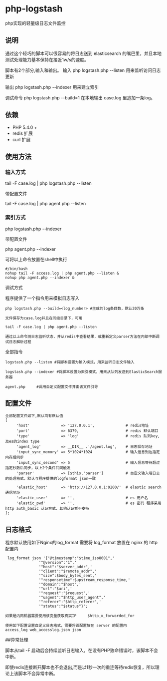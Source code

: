 # php-logstash
php实现的轻量级日志文件监控

说明
------

通过这个轻巧的脚本可以很容易的将日志送到 elasticsearch 的嘴巴里，并且本地测试处理能力基本保持在接近1w/s的速度。

脚本有2个部分,输入和输出。 
输入 php logstash.php --listen 用来监听访问日志更新

输出 php logstash.php --indexer 用来建立索引

调试命令 php logstash.php --build=1 在本地输出 case.log 里追加一条log。

## 依赖

* PHP 5.4.0 +
* redis 扩展
* curl 扩展

## 使用方法

### 输入方式

tail -F case.log | php logstash.php --listen

带配置文件

tail -F case.log | php agent.php --listen

### 索引方式

php logstash.php --indexer

带配置文件

php agent.php --indexer

可将以上命令放置在shell中执行

```
#/bin/bash
nohup tail -F access.log | php agent.php --listen &
nohup php agent.php --indexer &
```

调试方式

程序提供了一个指令用来模拟日志写入

```
php logstash.php --build=<log_number> #生成的log条目数，默认20万条

文件保存为case.log并且在同级目录下，可用 

tail -F case.log | php agent.php --listen

通过以上命令测日志监听状态，并从redis中查看结果，或重新定义parser方法在内部中断调试日志解析过程
```

全部指令

```
logstash.php --listen #将脚本设置为输入模式，用来监听日志文件输入

logstash.php --indexer #将脚本设置为索引模式，用来从队列发送到ElasticSearch服务器

agent.php     #调用自定义配置文件并由该文件引导
```



## 配置文件

```
全部配置文件如下,默认均有默认值
[
     'host'              => '127.0.0.1',              # redis地址
     'port'              => 6379,                     # redis 默认端口
     'type'              => 'log'                     # redis 队列key,及es的index type
     'agent_log'         => __DIR__ .'/agent.log',    # 日志保存地址
     'input_sync_memory' => 5*1024*1024               # 输入信息到达指定内存后同步
     'input_sync_second' => 5                         # 输入信息等待超过指定秒数后同步，以上2个条件共同触发
     'parser'            => [$this,'parser']          # 自定义输入端日志的处理格式，默认与程序提供的logformat json一致

     'elastic_host'      => 'http://127.0.0.1:9200/'  # elastic search通信地址
     'elastic_user'      => '',                       # es 用户名             
     'elastic_pwd'       => '',                       # es 密码 程序采用 http auth_basic 认证方式，其他认证暂不支持
];
```


## 日志格式

程序默认使用如下Nginx的log_format
需要将 log_format 放置在 nginx 的 http 配置内

```
 log_format json '{"@timestamp":"$time_iso8601",'
               '"@version":"1",'
               '"host":"$server_addr",'
               '"client":"$remote_addr",'
               '"size":$body_bytes_sent,'
               '"responsetime":$upstream_response_time,'
               '"domain":"$host",'
               '"url":"$uri",'
               '"request":"$request",'
               '"uagent":"$http_user_agent",'
               '"referer":"$http_referer",'
               '"status":"$status"}';

如果是内网机器需要使用该变量获取真实IP     $http_x_forwarded_for

使用如下配置设置自定义日志格式，需要将该配置放在 server 的配置内
access_log web_accesslog.json json
```

##异常处理

脚本从tail -F 启动后会持续监听日志输入，在没有PHP致命错误时，该脚本不会中断。

即使redis连接断开脚本也不会退出,而是以1秒一次的重连等待redis恢复，所以理论上该脚本不会异常中断。

